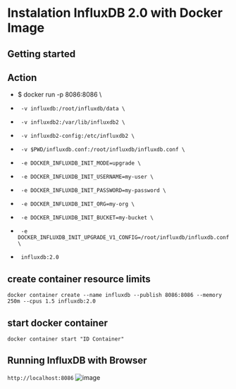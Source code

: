 # Instalation InfluxDB 2.0 with Docker Image


## Getting started

## Action
- $ docker run -p 8086:8086 \
-      -v influxdb:/root/influxdb/data \
-      -v influxdb2:/var/lib/influxdb2 \
-      -v influxdb2-config:/etc/influxdb2 \
-      -v $PWD/influxdb.conf:/root/influxdb/influxdb.conf \
-      -e DOCKER_INFLUXDB_INIT_MODE=upgrade \
-      -e DOCKER_INFLUXDB_INIT_USERNAME=my-user \
-      -e DOCKER_INFLUXDB_INIT_PASSWORD=my-password \
-      -e DOCKER_INFLUXDB_INIT_ORG=my-org \
-      -e DOCKER_INFLUXDB_INIT_BUCKET=my-bucket \
-      -e DOCKER_INFLUXDB_INIT_UPGRADE_V1_CONFIG=/root/influxdb/influxdb.conf \
-      influxdb:2.0


## create container resource limits
`docker container create --name influxdb --publish 8086:8086 --memory 250m --cpus 1.5 influxdb:2.0 `

## start docker container
`docker container start "ID Container"`

## Running InfluxDB with Browser
`http://localhost:8086`
![image](https://user-images.githubusercontent.com/64342247/157626999-81c79f23-945d-45d6-829c-06766285b73f.png)

